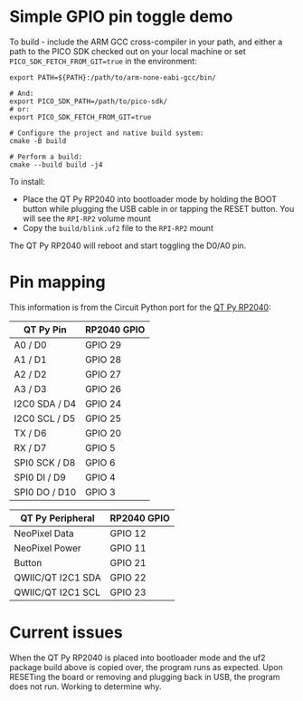 # Simple GPIO pin toggle demo

To build - include the ARM GCC cross-compiler in your path, and either a path to the PICO SDK checked out on your local machine or set `PICO_SDK_FETCH_FROM_GIT=true` in the environment:

    export PATH=${PATH}:/path/to/arm-none-eabi-gcc/bin/

    # And:
    export PICO_SDK_PATH=/path/to/pico-sdk/
    # or:
    export PICO_SDK_FETCH_FROM_GIT=true

    # Configure the project and native build system:
    cmake -B build

    # Perform a build:
    cmake --build build -j4

To install:

- Place the QT Py RP2040 into bootloader mode by holding the BOOT button while plugging the USB cable in or tapping the RESET button.  You will see the `RPI-RP2` volume mount
- Copy the `build/blink.uf2` file to the `RPI-RP2` mount

The QT Py RP2040 will reboot and start toggling the D0/A0 pin.

# Pin mapping

This information is from the Circuit Python port for the [QT Py RP2040](https://github.com/adafruit/circuitpython/blob/main/ports/raspberrypi/boards/adafruit_qtpy_rp2040/pins.c):

| QT Py Pin      | RP2040 GPIO |
| -------------- | ----------  |
| A0 / D0        | GPIO 29     |
| A1 / D1        | GPIO 28     |
| A2 / D2        | GPIO 27     |
| A3 / D3        | GPIO 26     |
| I2C0 SDA / D4  | GPIO 24     |
| I2C0 SCL / D5  | GPIO 25     |
| TX / D6        | GPIO 20     |
| RX / D7        | GPIO 5      |
| SPI0 SCK / D8  | GPIO 6      |
| SPI0 DI / D9   | GPIO 4      |
| SPI0 DO / D10  | GPIO 3      |

| QT Py Peripheral   | RP2040 GPIO |
| ------------------ | ----------- |
| NeoPixel Data      | GPIO 12     |
| NeoPixel Power     | GPIO 11     |
| Button             | GPIO 21     |
| QWIIC/QT I2C1 SDA  | GPIO 22     |
| QWIIC/QT I2C1 SCL  | GPIO 23     |

# Current issues

When the QT Py RP2040 is placed into bootloader mode and the uf2 package build above is copied over, the program runs as expected.  Upon RESETing the board or removing and plugging back in USB, the program does not run.  Working to determine why.

